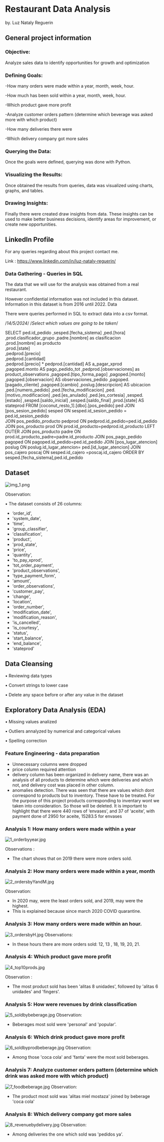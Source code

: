 # Restaurant Data Analysis
by. Luz Nataly Reguerin

## General project information

### Objective: 
Analyze sales data to identify opportunities for growth and optimization

### Defining Goals: 

-How many orders were made within a year, month, week, hour.

-How much has been sold within a year, month, week, hour. 

-Which product gave more profit

-Analyze customer orders pattern (determine which beverage was asked more with which product)

-How many deliveries there were

-Which delivery company got more sales

### Querying the Data: 
Once the goals were defined, querying was done with Python.

### Visualizing the Results: 
Once obtained the results from queries, data was visualized using charts, graphs, and tables. 

### Drawing Insights: 
Finally there were created draw insights from data. These insights can be used to make better business decisions, identify areas for improvement, or create new opportunities.

## LinkedIn Profile
For any queries regarding about this project contact me.

Link : https://www.linkedin.com/in/luz-nataly-reguerin/

### Data Gathering - Queries in SQL
The data that we will use for the analysis was obtained from a real restaurant.

However confidential information was not included in this dataset.  Information in this dataset is from 2016 until 2022. Data 

There were queries performed in SQL to extract data into a csv format.

/*14/5/2024*/
/*Select which values are going to be taken*/

SELECT 
 ped.id_pedido
,sesped.[fecha_sistema]
,ped.[hora]
,prod.clasificador_grupo
,padre.[nombre] as clasificacion      
,prod.[nombre] as producto      
      ,prod.[state]  
	  ,pedprod.[precio]    
	  ,pedprod.[cantidad]   
	  ,pedprod.[precio] * pedprod.[cantidad] AS a_pagar_xprod    
	  ,pagoped.monto AS pago_pedido_tot
      ,pedprod.[observaciones] as product_observations
      ,pagoped.[tipo_forma_pago]
      ,pagoped.[monto]
      ,pagoped.[observacion] AS observaciones_pedido
      ,pagoped.[pagado_cliente]
      ,pagoped.[cambio]
      ,poslug.[descripcion] AS ubicacion
	  ,ped.[numero_pedido]
      ,ped.[fecha_modificacion]
      ,ped.[motivo_modificacion]
      ,ped.[es_anulado]
      ,ped.[es_cortesia]
      ,sesped.[estado]
      ,sesped.[saldo_inicial]
      ,sesped.[saldo_final]
      ,prod.[state] AS stateprod
FROM [coconut_resto_1].[dbo].[pos_pedido] ped
JOIN [pos_sesion_pedido] sesped ON sesped.id_sesion_pedido = ped.id_sesion_pedido  
JOIN pos_pedido_producto pedprod ON pedprod.id_pedido=ped.id_pedido
JOIN pos_producto prod ON prod.id_producto=pedprod.id_producto
LEFT OUTER JOIN pos_producto padre ON prod.id_producto_padre=padre.id_producto
JOIN pos_pago_pedido pagoped ON pagoped.id_pedido=ped.id_pedido
JOIN [pos_lugar_atencion] poslug ON poslug.id_lugar_atencion= ped.[id_lugar_atencion]
JOIN pos_cajero poscaj ON sesped.id_cajero =poscaj.id_cajero
ORDER BY sesped.[fecha_sistema],ped.id_pedido


## Dataset
![img_1.png](imgs%2Fimg_1.png)

Observation:

• The dataset consists of 26 columns:
 - ‘order_id',
- 'system_date',
- 'time', 
- 'group_classifier',
- 'classification', 
- 'product', 
- 'prod_state', 
- 'price', 
- 'quantity',
- 'to_pay_xprod', 
- 'tot_order_payment', 
- 'product_observations',
- 'type_payment_form', 
- 'amount', 
- 'order_observations', 
- 'customer_pay',
- 'change',
- 'location',
- 'order_number',
- 'modification_date',
- 'modification_reason', 
- 'is_cancelled',
- 'is_courtesy', 
- 'status',
- 'start_balance',
- 'end_balance', 
- 'stateprod'

## Data Cleansing
• Reviewing data types

• Convert strings to lower case

• Delete any space before or after any value in the dataset

## Exploratory Data Analysis (EDA)

• Missing values analized

• Outliers annalyzed by numerical and categorical values

• Spelling correction

### Feature Engineering - data preparation

- Unnecessary columns were dropped
- price column required attention
- delivery column
has been organized in delivery name, there was an analysis of all products to determine which were deliveries and which not, and delivery cost was placed in other column.
- anomalies detection. 
There was seen that there are values which dont correspond to products but to inventory. These have to be treated.
For the purpose of this project products corresponding to inventary wont we taken into consideration. So those will be deleted. It is important to highlight that there were 440 rows of ‘envases’, and 37 of ‘aceite’, with payment done of 2950 for aceite, 15283.5 for envases

### Analysis 1: How many orders were made within a year
![1_orderbyyear.jpg](imgs%2F1_orderbyyear.jpg)

Observations :
- The chart shows that on 2019 there were more orders sold. 

### Analysis 2: How many orders were made within a year, month
![2_ordersbyYandM.jpg](imgs%2F2_ordersbyYandM.jpg)

Observation:
- In 2020 may, were the least orders sold, and 2019, may were the highest.
- This is explained because since march 2020 COVID quarantine. 

### Analysis 3: How many orders were made within an hour.
![3_ordersbyH.jpg](imgs%2F3_ordersbyH.jpg)
Observations:
- In these hours there are more orders sold: 12, 13 , 18, 19, 20, 21.

### Analysis 4: Which product gave more profit
![4_top10prods.jpg](imgs%2F4_top10prods.jpg)

Observation :
- The most product sold has been 'alitas 8 unidades', followed by 'alitas 6 unidades' and 'fingers'.

### Analysis 5: How were revenues by drink classification 
![5_soldbybeberage.jpg](imgs%2F5_soldbybeberage.jpg)
Observation:
- Beberages most sold were 'personal' and 'popular'.

### Analysis 6: Which drink product gave more profit
![6_soldbyprodbeberage.jpg](imgs%2F6_soldbyprodbeberage.jpg)
Observation:
- Among those 'coca cola' and 'fanta' were the most sold beberages. 

### Analysis 7: Analyze customer orders pattern (determine which drink was asked more with which product)
![7_foodbeberage.jpg](imgs%2F7_foodbeberage.jpg)
Observation:
- The product most sold was 'alitas miel mostaza' joined by beberage 'coca cola'

### Analysis 8: Which delivery company got more sales
![8_revenuebydelivery.jpg](imgs%2F8_revenuebydelivery.jpg)
Observation:
- Among deliveries the one which sold was 'pedidos ya'. 
